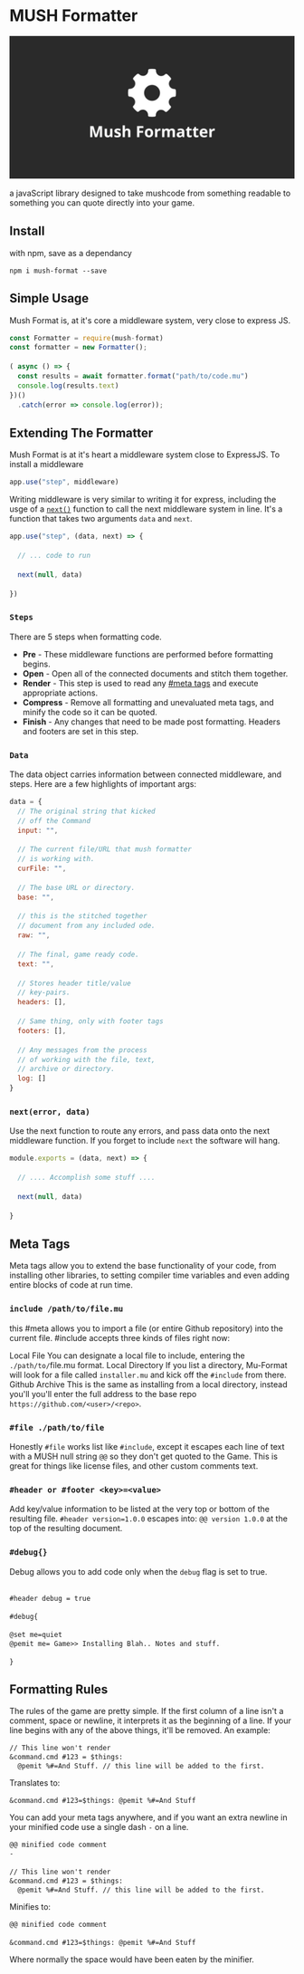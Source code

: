 # MUSH Formatter

![header](mushformatter.jpg)

a javaScript library designed to take mushcode from something readable to something you can quote directly into your game.

## Install

with npm, save as a dependancy

```
npm i mush-format --save
```

## Simple Usage

Mush Format is, at it's core a middleware system, very close to express JS.

```JavaScript
const Formatter = require(mush-format)
const formatter = new Formatter();

( async () => {
  const results = await formatter.format("path/to/code.mu")
  console.log(results.text)
})()
  .catch(error => console.log(error));
```

## Extending The Formatter

Mush Format is at it's heart a middleware system close to ExpressJS. To install a middleware

```JavaScript
app.use("step", middleware)
```

Writing middleware is very similar to writing it for express, including the usge of a [`next()`](#nexterror-data) function to call the next middleware system in line. It's a function that takes two arguments `data` and `next`.

```JavaScript
app.use("step", (data, next) => {

  // ... code to run

  next(null, data)

})
```

### `Steps`

There are 5 steps when formatting code.

- **Pre** - These middleware functions are performed before formatting begins.
- **Open** - Open all of the connected documents and stitch them together.
- **Render** - This step is used to read any [#meta tags](#meta-tags) and execute appropriate actions.
- **Compress** - Remove all formatting and unevaluated meta tags, and minify the code so it can be quoted.
- **Finish** - Any changes that need to be made post formatting. Headers and footers are set in this step.

### `Data`

The data object carries information between connected middleware, and steps. Here
are a few highlights of important args:

```JavaScript
data = {
  // The original string that kicked
  // off the Command
  input: "",

  // The current file/URL that mush formatter
  // is working with.
  curFile: "",

  // The base URL or directory.
  base: "",

  // this is the stitched together
  // document from any included ode.
  raw: "",

  // The final, game ready code.
  text: "",

  // Stores header title/value
  // key-pairs.
  headers: [],

  // Same thing, only with footer tags
  footers: [],

  // Any messages from the process
  // of working with the file, text,
  // archive or directory.
  log: []
}
```

### `next(error, data)`

Use the next function to route any errors, and pass data onto the next middleware function. If you forget to include `next` the software will hang.

```JavaScript
module.exports = (data, next) => {

  // .... Accomplish some stuff ....

  next(null, data)

}
```

## Meta Tags

Meta tags allow you to extend the base functionality of your code, from installing other libraries, to setting compiler time variables and even adding entire blocks of code at run time.

### `include /path/to/file.mu`

this #meta allows you to import a file (or entire Github repository) into the current file. #include accepts three kinds of files right now:

Local File You can designate a local file to include, entering the `./path/to/`file.mu format.
Local Directory If you list a directory, Mu-Format will look for a file called `installer.mu` and kick off the `#include` from there.
Github Archive This is the same as installing from a local directory, instead you'll you'll enter the full address to the base repo `https://github.com/<user>/<repo>`.

### `#file ./path/to/file`

Honestly `#file` works list like `#include`, except it escapes each line of text with a MUSH null string `@@` so they don't get quoted to the Game. This is great for things like license files, and other custom comments text.

### `#header or #footer <key>=<value>`

Add key/value information to be listed at the very top or bottom of the resulting file. `#header version=1.0.0` escapes into: `@@ version 1.0.0` at the top of the resulting document.

### `#debug{}`

Debug allows you to add code only when the `debug` flag is set to true.

```

#header debug = true

#debug{

@set me=quiet
@pemit me= Game>> Installing Blah.. Notes and stuff.

}
```

## Formatting Rules

The rules of the game are pretty simple. If the first column of a line isn't a comment, space or newline, it interprets it as the beginning of a line. If your line begins with any of the above things, it'll be removed. An example:

```
// This line won't render
&command.cmd #123 = $things:
  @pemit %#=And Stuff. // this line will be added to the first.
```

Translates to:

```
&command.cmd #123=$things: @pemit %#=And Stuff
```

You can add your meta tags anywhere, and if you want an extra newline in your minified code use a single dash `-` on a line.

```
@@ minified code comment
-

// This line won't render
&command.cmd #123 = $things:
  @pemit %#=And Stuff. // this line will be added to the first.
```

Minifies to:

```
@@ minified code comment

&command.cmd #123=$things: @pemit %#=And Stuff
```

Where normally the space would have been eaten by the minifier.

